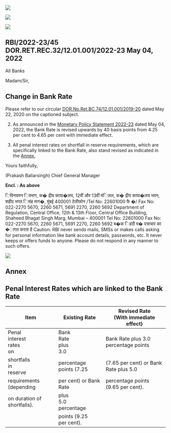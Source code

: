 ![](_page_0_Picture_0.jpeg)

![](_page_0_Picture_1.jpeg)

![](_page_0_Picture_2.jpeg)

## RBI/2022-23/45 DOR.RET.REC.32/12.01.001/2022-23 May 04, 2022

All Banks

Madam/Sir,

## **Change in Bank Rate**

Please refer to our circular [DOR.No.Ret.BC.74/12.01.001/2019-20](https://www.rbi.org.in/Scripts/NotificationUser.aspx?Id=11897&Mode=0) dated May 22, 2020 on the captioned subject.

2. As announced in the [Monetary Policy Statement 2022-23](https://www.rbi.org.in/Scripts/BS_PressReleaseDisplay.aspx?prid=53652) dated May 04, 2022, the Bank Rate is revised upwards by 40 basis points from 4.25 per cent to 4.65 per cent with immediate effect.

3. All penal interest rates on shortfall in reserve requirements, which are specifically linked to the Bank Rate, also stand revised as indicated in the [Annex.](#page-1-0)

Yours faithfully,

(Prakash Baliarsingh) Chief General Manager

**Encl. : As above**

िविनयमन िवभाग, क� द्रीय काया�लय, 12वीं और 13वीं मंिज़ल, क� द्रीय काया�लय भवन, शहीद भगत िसंह माग�, मुंबई 400001 टेलीफोन /Tel No: 22601000 फै �/ Fax No: 022-2270 5670, 2260 5671, 5691 2270, 2260 5692 Department of Regulation, Central Office, 12th & 13th Floor, Central Office Building, Shaheed Bhagat Singh Marg, Mumbai – 400001 Tel No: 22601000 Fax No: 022-2270 5670, 2260 5671, 5691 2270, 2260 5692 ब�क िहंदी म� पत्राचार का �ागत करता है Caution: RBI never sends mails, SMSs or makes calls asking for personal information like bank account details, passwords, etc. It never keeps or offers funds to anyone. Please do not respond in any manner to such offers.

<span id="page-1-0"></span>![](_page_1_Picture_0.jpeg)

## **Annex**

## **Penal Interest Rates which are linked to the Bank Rate**

| Item                             | Existing Rate               | Revised Rate<br>(With immediate effect) |
|----------------------------------|-----------------------------|-----------------------------------------|
| Penal<br>interest<br>rates<br>on | Bank<br>Rate<br>plus<br>3.0 | Bank Rate plus 3.0 percentage points    |
| shortfalls<br>in<br>reserve      | percentage points (7.25     | (7.65 per cent) or Bank Rate plus 5.0   |
| requirements<br>(depending       | per cent) or Bank Rate      | percentage points (9.65 per cent).      |
| on duration of shortfalls).      | plus<br>5.0<br>percentage   |                                         |
|                                  | points (9.25<br>per cent).  |                                         |